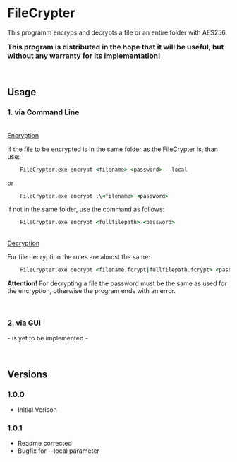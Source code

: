 # FileCrypter
This programm encryps and decrypts a file or an entire folder with AES256.

<b><font size=3>This program is distributed in the hope that it will be useful,
but without any warranty for its implementation!</font></b>

<br/>

## Usage
### <b>1. via Command Line</b>

<br/>
<u>Encryption</u>

If the file to be encrypted is in the same folder as the FileCrypter is, than use:

```cmd
    FileCrypter.exe encrypt <filename> <password> --local
```
or

```cmd
    FileCrypter.exe encrypt .\<filename> <password>
```

if not in the same folder, use the command as follows:

```cmd
    FileCrypter.exe encrypt <fullfilepath> <password>
```

<br/>
<u>Decryption</u>

For file decryption the rules are almost the same:

```cmd
    FileCrypter.exe decrypt <filename.fcrypt|fullfilepath.fcrypt> <password> (--local)
```
<b>Attention!</b> For decrypting a file the password must be the same as used for the encryption, otherwise the program ends with an error.

<br/>

### <b>2. via GUI</b>
\- is yet to be implemented \-

<br/>

## Versions

### 1.0.0
- Initial Verison

### 1.0.1
- Readme corrected
- Bugfix for --local parameter